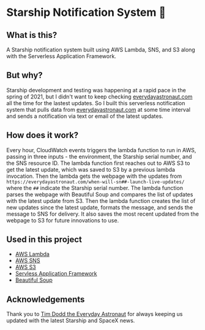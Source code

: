 # Starship Notification System 🚀

## What is this?

A Starship notification system built using AWS Lambda, SNS, and S3 along with the Serverless Application Framework.

## But why?

Starship development and testing was happening at a rapid pace in the spring of 2021, but I didn't want to keep checking [everydayastronaut.com](https://everydayastronaut.com/) all the time for the lastest updates. So I built this serverless notification system that pulls data from [everydayastronaut.com](https://everydayastronaut.com/) at some time interval and sends a notification via text or email of the latest updates.

## How does it work?

Every hour, CloudWatch events triggers the lambda function to run in AWS, passing in three inputs - the environment, the Starship serial number, and the SNS resource ID. The lambda function first reaches out to AWS S3 to get the latest update, which was saved to S3 by a previous lambda invocation. Then the lambda gets the webpage with the updates from `https://everydayastronaut.com/when-will-sn##-launch-live-updates/` where the `##` indicate the Starship serial number. The lambda function parses the webpage with Beautiful Soup and compares the list of updates with the latest update from S3. Then the lambda function creates the list of new updates since the latest update, formats the message, and sends the message to SNS for delivery. It also saves the most recent updated from the webpage to S3 for future innovations to use.

## Used in this project

* [AWS Lambda](https://aws.amazon.com/lambda/)
* [AWS SNS](https://aws.amazon.com/sns/)
* [AWS S3](https://aws.amazon.com/s3/)
* [Servless Application Framework](https://www.serverless.com/)
* [Beautiful Soup](https://www.crummy.com/software/BeautifulSoup/bs4/doc/)

## Acknowledgements

Thank you to [Tim Dodd the Everyday Astronaut](https://www.youtube.com/channel/UC6uKrU_WqJ1R2HMTY3LIx5Q) for always keeping us updated with the latest Starship and SpaceX news.



